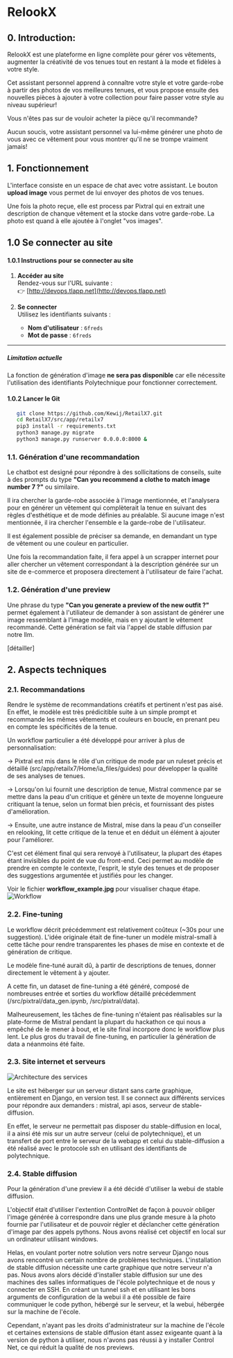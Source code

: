 # RelookX

## 0. Introduction:
RelookX est une plateforme en ligne complète pour gérer vos vêtements, augmenter la créativité de vos tenues tout en restant à la mode et fidèles à votre style.

Cet assistant personnel apprend à connaître votre style et votre garde-robe à partir des photos de vos meilleures tenues, et vous propose ensuite des nouvelles pièces à ajouter à votre collection pour faire passer votre style au niveau supérieur!

Vous n'êtes pas sur de vouloir acheter la pièce qu'il recommande?

Aucun soucis, votre assistant personnel va lui-même générer une photo de vous avec ce vêtement pour vous montrer qu'il ne se trompe vraiment jamais!

## 1. Fonctionnement
L'interface consiste en un espace de chat avec votre assistant. Le bouton **upload image** vous permet de lui envoyer des photos de vos tenues.

Une fois la photo reçue, elle est process par Pixtral qui en extrait une description de chanque vêtement et la stocke dans votre garde-robe. La photo est quand à elle ajoutée à l'onglet "vos images".

## 1.0 Se connecter au site

#### 1.0.1 Instructions pour se connecter au site

1. **Accéder au site**  
   Rendez-vous sur l'URL suivante :  
   👉 [http://devops.tlapp.net](http://devops.tlapp.net)

2. **Se connecter**  
   Utilisez les identifiants suivants :  
   - **Nom d'utilisateur** : `6freds`  
   - **Mot de passe** : `6freds`  

---

##### Limitation actuelle
La fonction de génération d'image **ne sera pas disponible** car elle nécessite l'utilisation des identifiants Polytechnique pour fonctionner correctement.

#### 1.0.2 Lancer le Git

```bash
   git clone https://github.com/Kewij/RetailX7.git
   cd RetailX7/src/app/retailx7
   pip3 install -r requirements.txt
   python3 manage.py migrate
   python3 manage.py runserver 0.0.0.0:8000 &
```

### 1.1. Génération d'une recommandation

Le chatbot est designé pour répondre à des sollicitations de conseils, suite à des prompts du type **"Can you recommend a clothe to match image number 7 ?"** ou similaire.

Il ira chercher la garde-robe associée à l'image mentionnée, et l'analysera pour en générer un vêtement qui complèterait la tenue en suivant des règles d'esthétique et de mode définies au préalable. Si aucune image n'est mentionnée, il ira chercher l'ensemble e la garde-robe de l'utilisateur.

Il est également possible de préciser sa demande, en demandant un type de vêtement ou une couleur en particulier.

Une fois la recommandation faite, il fera appel à un scrapper internet pour aller chercher un vêtement correspondant à la description générée sur un site de e-commerce et proposera directement à l'utilisateur de faire l'achat.

### 1.2. Génération d'une preview

Une phrase du type **"Can you generate a preview of the new outfit ?"** permet également à l'utiliateur de demander à son assistant de générer une image ressemblant à l'image modèle, mais en y ajoutant le vêtement recommandé. Cette génération se fait via l'appel de stable diffusion par notre llm.

[détailler]

## 2. Aspects techniques
### 2.1. Recommandations

Rendre le système de recommandations créatifs et pertinent n'est pas aisé. En effet, le modèle est très prédicitible suite à un simple prompt et recommande les mêmes vêtements et couleurs en boucle, en prenant peu en compte les spécificités de la tenue.

Un workflow particulier a été développé pour arriver à plus de personnalisation:

-> Pixtral est mis dans le rôle d'un critique de mode par un ruleset précis et détaillé (src/app/retailx7/Home/ia_files/guides) pour développer la qualité de ses analyses de tenues.

-> Lorsqu'on lui fournit une description de tenue, Mistral commence par se mettre dans la peau d'un critique et génère un texte de moyenne longueure critiquant la tenue, selon un format bien précis, et fournissant des pistes d'amélioration.

-> Ensuite, une autre instance de Mistral, mise dans la peau d'un conseiller en relooking, lit cette critique de la tenue et en déduit un élément à ajouter pour l'améliorer.

C'est cet élément final qui sera renvoyé à l'utilisateur, la plupart des étapes étant invisibles du point de vue du front-end. Ceci permet au modèle de prendre en compte le contexte, l'esprit, le style des tenues et de proposer des suggestions argumentée et justifiés pour les changer.

Voir le fichier **workflow_example.jpg** pour visualiser chaque étape.
![Workflow](./workflow_example.jpg)

### 2.2. Fine-tuning

Le workflow décrit précédemment est relativement coûteux (~30s pour une suggestion).
L'idée originale était de fine-tuner un modèle mistral-small à cette tâche pour rendre transparentes les phases de mise en contexte et de génération de critique.

Le modèle fine-tuné aurait dû, à partir de descriptions de tenues, donner directement le vêtement à y ajouter.

A cette fin, un dataset de fine-tuning a été généré, composé de nombreuses entrée et sorties du workflow détaillé précédemment (/src/pixtral/data_gen.ipynb, /src/pixtral/data).

Malheureusement, les tâches de fine-tuning n'étaient pas réalisables sur la plate-forme de Mistral pendant la plupart du hackathon ce qui nous a empêché de le mener à bout, et le site final incorpore donc le workflow plus lent. Le plus gros du travail de fine-tuning, en particulier la génération de data a néanmoins été faite.

### 2.3. Site internet et serveurs

![Architecture des services](./schema.png)

Le site est héberger sur un serveur distant sans carte graphique, entièrement en Django, en version test. Il se connect aux différents services pour répondre aux demanders : mistral, api asos, serveur de stable-diffusion.

En effet, le serveur ne permettait pas disposer du stable-diffusion en local, il a ainsi été mis sur un autre serveur (celui de polytechnique), et un transfert de port entre le serveur de la webapp et celui du stable-diffusion a été réalisé avec le protocole ssh en utilisant des identifiants de polytechnique.

### 2.4. Stable diffusion

Pour la génération d'une preview il a été décidé d'utiliser la webui de stable diffusion.

L'objectif était d'utiliser l'extention ControlNet de façon à pouvoir obliger l'image générée à correspondre dans une plus grande mesure à la photo fournie par l'utilisateur et de pouvoir régler et déclancher cette génération d'image par des appels pythons. 
Nous avons réalisé cet objectif en local sur un ordinateur utilisant windows. 

Helas, en voulant porter notre solution vers notre serveur Django nous avons rencontré un certain nombre de problèmes techniques. 
L'installation de stable diffusion nécessite une carte graphique que notre serveur n'a pas. 
Nous avons alors décidé d'installer stable diffusion sur une des machines des salles informatiques de l'école polytechnique et de nous y connecter en SSH. 
En créant un tunnel ssh et en utilisant les bons arguments de configuration de la webui il a été possible de faire communiquer le code python, hébergé sur le serveur, et la webui, hébergée sur la machine de l'école. 

Cependant, n'ayant pas les droits d'administrateur sur la machine de l'école et certaines extensions de stable diffusion étant assez exigeante quant à la version de python à utiliser, nous n'avons pas réussi à y installer Control Net, ce qui réduit la qualité de nos previews.
